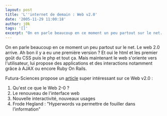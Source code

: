 ```yaml
---
layout: post
title: 'L''internet de demain : Web v2.0'
date: '2005-11-29 11:00:18'
author: j0k
tags: '[]'
excerpt: "On en parle beaucoup en ce moment un peu partout sur le net. Le web 2.0 arrive. Ah bon il y a eu une première version ? Et oui le html et les premier goût du CSS puis le php et tout ça.   Mais maintenant le web s'oriente vers l'utilisateur, lui propose des applications et des interactions notamment grâce à AJAX ou encore Ruby On Rails.  \n  \nFutura-Sciences      …"
---
```


On en parle beaucoup en ce moment un peu partout sur le net. Le web 2.0 arrive. Ah bon il y a eu une première version ? Et oui le html et les premier goût du CSS puis le php et tout ça.   Mais maintenant le web s'oriente vers l'utilisateur, lui propose des applications et des interactions notamment grâce à AJAX ou encore Ruby On Rails.

Futura-Sciences propose un [article](http://www.futura-sciences.com/comprendre/d/dossier582-1.php) super intéressant sur ce Web v2.0 :

   1. Qu'est ce que le Web 2-0 ?
   2. Le renouveau de l'interface web
   3. Nouvelle interactivité, nouveaux usages
   4. Frode Hegland : "Hyperwords va permettre de fouiller dans l’information"
